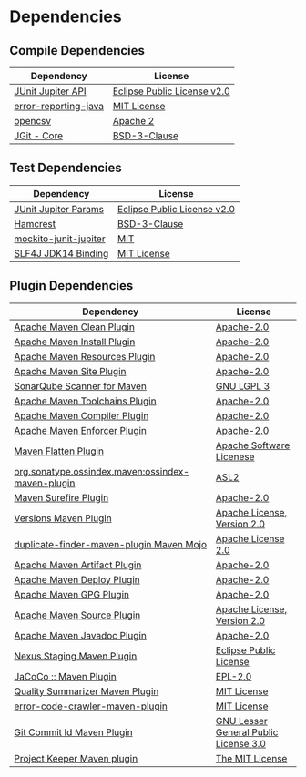 <!-- @formatter:off -->
# Dependencies

## Compile Dependencies

| Dependency                | License                          |
| ------------------------- | -------------------------------- |
| [JUnit Jupiter API][0]    | [Eclipse Public License v2.0][1] |
| [error-reporting-java][2] | [MIT License][3]                 |
| [opencsv][4]              | [Apache 2][5]                    |
| [JGit - Core][6]          | [BSD-3-Clause][7]                |

## Test Dependencies

| Dependency                  | License                          |
| --------------------------- | -------------------------------- |
| [JUnit Jupiter Params][0]   | [Eclipse Public License v2.0][1] |
| [Hamcrest][8]               | [BSD-3-Clause][9]                |
| [mockito-junit-jupiter][10] | [MIT][11]                        |
| [SLF4J JDK14 Binding][12]   | [MIT License][13]                |

## Plugin Dependencies

| Dependency                                              | License                                     |
| ------------------------------------------------------- | ------------------------------------------- |
| [Apache Maven Clean Plugin][14]                         | [Apache-2.0][15]                            |
| [Apache Maven Install Plugin][16]                       | [Apache-2.0][15]                            |
| [Apache Maven Resources Plugin][17]                     | [Apache-2.0][15]                            |
| [Apache Maven Site Plugin][18]                          | [Apache-2.0][15]                            |
| [SonarQube Scanner for Maven][19]                       | [GNU LGPL 3][20]                            |
| [Apache Maven Toolchains Plugin][21]                    | [Apache-2.0][15]                            |
| [Apache Maven Compiler Plugin][22]                      | [Apache-2.0][15]                            |
| [Apache Maven Enforcer Plugin][23]                      | [Apache-2.0][15]                            |
| [Maven Flatten Plugin][24]                              | [Apache Software Licenese][15]              |
| [org.sonatype.ossindex.maven:ossindex-maven-plugin][25] | [ASL2][5]                                   |
| [Maven Surefire Plugin][26]                             | [Apache-2.0][15]                            |
| [Versions Maven Plugin][27]                             | [Apache License, Version 2.0][15]           |
| [duplicate-finder-maven-plugin Maven Mojo][28]          | [Apache License 2.0][29]                    |
| [Apache Maven Artifact Plugin][30]                      | [Apache-2.0][15]                            |
| [Apache Maven Deploy Plugin][31]                        | [Apache-2.0][15]                            |
| [Apache Maven GPG Plugin][32]                           | [Apache-2.0][15]                            |
| [Apache Maven Source Plugin][33]                        | [Apache License, Version 2.0][15]           |
| [Apache Maven Javadoc Plugin][34]                       | [Apache-2.0][15]                            |
| [Nexus Staging Maven Plugin][35]                        | [Eclipse Public License][36]                |
| [JaCoCo :: Maven Plugin][37]                            | [EPL-2.0][38]                               |
| [Quality Summarizer Maven Plugin][39]                   | [MIT License][40]                           |
| [error-code-crawler-maven-plugin][41]                   | [MIT License][42]                           |
| [Git Commit Id Maven Plugin][43]                        | [GNU Lesser General Public License 3.0][44] |
| [Project Keeper Maven plugin][45]                       | [The MIT License][46]                       |

[0]: https://junit.org/junit5/
[1]: https://www.eclipse.org/legal/epl-v20.html
[2]: https://github.com/exasol/error-reporting-java/
[3]: https://github.com/exasol/error-reporting-java/blob/main/LICENSE
[4]: http://opencsv.sf.net
[5]: http://www.apache.org/licenses/LICENSE-2.0.txt
[6]: https://www.eclipse.org/jgit/
[7]: https://www.eclipse.org/org/documents/edl-v10.php
[8]: http://hamcrest.org/JavaHamcrest/
[9]: https://raw.githubusercontent.com/hamcrest/JavaHamcrest/master/LICENSE
[10]: https://github.com/mockito/mockito
[11]: https://opensource.org/licenses/MIT
[12]: http://www.slf4j.org
[13]: http://www.opensource.org/licenses/mit-license.php
[14]: https://maven.apache.org/plugins/maven-clean-plugin/
[15]: https://www.apache.org/licenses/LICENSE-2.0.txt
[16]: https://maven.apache.org/plugins/maven-install-plugin/
[17]: https://maven.apache.org/plugins/maven-resources-plugin/
[18]: https://maven.apache.org/plugins/maven-site-plugin/
[19]: http://docs.sonarqube.org/display/PLUG/Plugin+Library/sonar-scanner-maven/sonar-maven-plugin
[20]: http://www.gnu.org/licenses/lgpl.txt
[21]: https://maven.apache.org/plugins/maven-toolchains-plugin/
[22]: https://maven.apache.org/plugins/maven-compiler-plugin/
[23]: https://maven.apache.org/enforcer/maven-enforcer-plugin/
[24]: https://www.mojohaus.org/flatten-maven-plugin/
[25]: https://sonatype.github.io/ossindex-maven/maven-plugin/
[26]: https://maven.apache.org/surefire/maven-surefire-plugin/
[27]: https://www.mojohaus.org/versions/versions-maven-plugin/
[28]: https://basepom.github.io/duplicate-finder-maven-plugin
[29]: http://www.apache.org/licenses/LICENSE-2.0.html
[30]: https://maven.apache.org/plugins/maven-artifact-plugin/
[31]: https://maven.apache.org/plugins/maven-deploy-plugin/
[32]: https://maven.apache.org/plugins/maven-gpg-plugin/
[33]: https://maven.apache.org/plugins/maven-source-plugin/
[34]: https://maven.apache.org/plugins/maven-javadoc-plugin/
[35]: http://www.sonatype.com/public-parent/nexus-maven-plugins/nexus-staging/nexus-staging-maven-plugin/
[36]: http://www.eclipse.org/legal/epl-v10.html
[37]: https://www.jacoco.org/jacoco/trunk/doc/maven.html
[38]: https://www.eclipse.org/legal/epl-2.0/
[39]: https://github.com/exasol/quality-summarizer-maven-plugin/
[40]: https://github.com/exasol/quality-summarizer-maven-plugin/blob/main/LICENSE
[41]: https://github.com/exasol/error-code-crawler-maven-plugin/
[42]: https://github.com/exasol/error-code-crawler-maven-plugin/blob/main/LICENSE
[43]: https://github.com/git-commit-id/git-commit-id-maven-plugin
[44]: http://www.gnu.org/licenses/lgpl-3.0.txt
[45]: https://github.com/exasol/project-keeper/
[46]: https://github.com/exasol/project-keeper/blob/main/LICENSE

